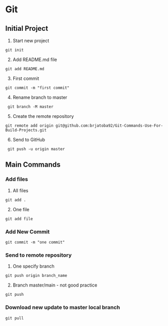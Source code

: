# Git


## Initial Project

1. Start new project
```
git init
```

2. Add README.md file
```
git add README.md
```

3. First commit
```
git commit -m "first commit"
```

4. Rename branch to master
```
 git branch -M master
```

5. Create the remote repository
```
git remote add origin git@github.com:brjatoba92/Git-Commands-Use-For-Build-Projects.git
```

6. Send to GitHub
```
 git push -u origin master
```

## Main Commands

### Add files
1. All files 
```
git add . 
```

2. One file
```
git add file
```


### Add New Commit
```
git commit -m "one commit"
```


### Send to remote repository

1. One specify branch
```
git push origin branch_name
```

2. Branch master/main - not good practice
```
git push
```

### Download new update to master local branch
```
git pull
``` 